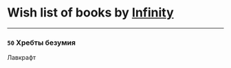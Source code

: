# Wish list of books by [Infinity](https://plus.google.com/u/0/112221849148277132186/)
---

### `50` Хребты безумия
Лавкрафт

